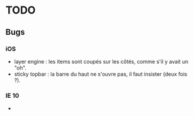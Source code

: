 # TODO

## Bugs

### iOS
- layer engine : les items sont coupés sur les côtés, comme s'il y avait un "oh".
- sticky topbar : la barre du haut ne s'ouvre pas, il faut insister (deux fois ?).

### IE 10
-